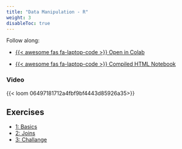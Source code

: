 ```yaml
---
title: "Data Manipulation - R"
weight: 3
disableToc: true
---
```


Follow along: 
* [{{< awesome fas fa-laptop-code >}} Open in Colab](https://colab.research.google.com/github/SDS-AAU/SDS-master/blob/master/M1/notebooks/DS_basics_data_manipulation_application_R.ipynb#offline=true&sandboxMode=true)

* [{{< awesome fas fa-laptop-code >}} Compiled HTML Notebook](https://sds-aau.github.io/SDS-master/M1/notebooks/DS_basics_data_manipulation_application_R.nb.html)

### Video
{{< loom 06497181712a4fbf9bf4443d85926a35>}}

## Exercises

* [1: Basics](https://colab.research.google.com/github/SDS-AAU/SDS-master/blob/master/M1/notebooks/exercises/DS_basics_data_manipulation_application_R_ex1.ipynb)
* [2: Joins](https://colab.research.google.com/github/SDS-AAU/SDS-master/blob/master/M1/notebooks/exercises/DS_basics_data_manipulation_application_R_ex2.ipynb)
* [3: Challange](https://colab.research.google.com/github/SDS-AAU/SDS-master/blob/master/M1/notebooks/exercises/DS_basics_data_manipulation_application_R_ex3.ipynb)





<!-- 
# Slides

* [{{< awesome far fa-smile-wink >}} HTML Notebook](https://sds-aau.github.io/SDS-master/M1/notebooks/DS_basics_basics_R.nb.html)

{{< gslides src="https://docs.google.com/presentation/d/e/2PACX-1vSIXw3wM5oiQ-7A2PUUaXk4w5bo0QM8zQCzcaGxDCW5V_F4PYIB8_wcuyn0qv2IZYH24II4-Ozo8F7d/embed?start=false&loop=false&delayms=3000" >}}

-->